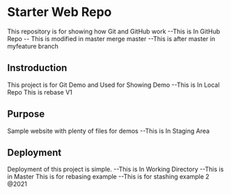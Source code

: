 # Starter Web Repo

This repository is for showing how Git and GitHub work
--This is In GitHub Repo
-- This is modified in master merge master
--This is after master in myfeature branch
## Instroduction
This project is for Git Demo and Used for Showing Demo
--This is In Local Repo
This is rebase V1

## Purpose

Sample website with plenty of files for demos
--This is In Staging Area

## Deployment
Deployment of this project is simple.
--This is In Working Directory
--This is in Master
This is for rebasing example
--This is for stashing example  2
@2021